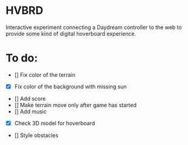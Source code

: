 # HVBRD

Interactive experiment connecting a Daydream controller to the web to provide some kind of digital hoverboard experience.

# To do:

- [] Fix color of the terrain
- [x] Fix color of the background with missing sun
- [] Add score
- [] Make terrain move only after game has started
- [] Add music
- [x] Check 3D model for hoverboard
- [] Style obstacles